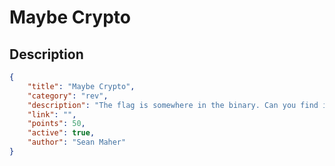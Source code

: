 # Maybe Crypto

## Description

```json
{
    "title": "Maybe Crypto",
    "category": "rev",
    "description": "The flag is somewhere in the binary. Can you find it?",
    "link": "",
    "points": 50,
    "active": true,
    "author": "Sean Maher"
}
```
